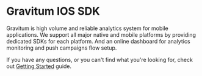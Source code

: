 # Gravitum IOS SDK #

Gravitum is high volume and reliable analytics system for mobile applications. We support all major native and mobile platforms by providing dedicated SDKs for each platform. And an online dashboard for analytics monitoring and push campaigns flow setup.

If you have any questions, or you can't find what you're looking for, check out [Getting Started](https://github.com/GravitumLabs/gravitum-ios-sdk/wiki/Getting%20Started) guide.
